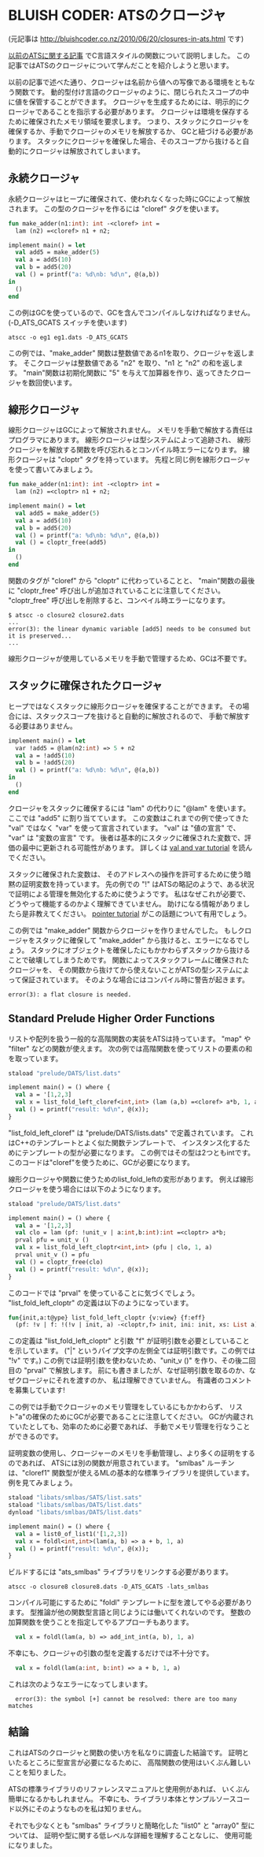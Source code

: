 # BLUISH CODER: ATSのクロージャ

(元記事は http://bluishcoder.co.nz/2010/06/20/closures-in-ats.html です)

[以前のATSに関する記事](http://bluishcoder.co.nz/2010/06/13/functions-in-ats.html)
でC言語スタイルの関数について説明しました。
この記事ではATSのクロージャについて学んだことを紹介しようと思います。

以前の記事で述べた通り、クロージャは名前から値への写像である環境をともなう関数です。
動的型付け言語のクロージャのように、閉じられたスコープの中に値を保管することができます。
クロージャを生成するためには、明示的にクロージャであることを指示する必要があります。
クロージャは環境を保存するために確保されたメモリ領域を要求します。
つまり、スタックにクロージャを確保するか、手動でクロージャのメモリを解放するか、
GCと紐づける必要があります。
スタックにクロージャを確保した場合、そのスコープから抜けると自動的にクロージャは解放されてしまいます。

## 永続クロージャ

永続クロージャはヒープに確保されて、使われなくなった時にGCによって解放されます。
この型のクロージャを作るには "cloref" タグを使います。

```ocaml
fun make_adder(n1:int): int -<cloref> int =
  lam (n2) =<cloref> n1 + n2;

implement main() = let
  val add5 = make_adder(5)
  val a = add5(10)
  val b = add5(20)
  val () = printf("a: %d\nb: %d\n", @(a,b))
in
  ()
end
```

この例はGCを使っているので、GCを含んでコンパイルしなければなりません。
(-D_ATS_GCATS スイッチを使います)

```
atscc -o eg1 eg1.dats -D_ATS_GCATS
```

この例では、"make_adder" 関数は整数値であるn1を取り、クロージャを返します。
そこクロージャは整数値である "n2" を取り、"n1 と "n2" の和を返します。
"main"関数は初期化関数に "5" を与えて加算器を作り、返ってきたクロージャを数回使います。

## 線形クロージャ

線形クロージャはGCによって解放されません。
メモリを手動で解放する責任はプログラマにあります。
線形クロージャは型システムによって追跡され、
線形クロージャを解放する関数を呼び忘れるとコンパイル時エラーになります。
線形クロージャは "cloptr" タグを持っています。
先程と同じ例を線形クロージャを使って書いてみましょう。

```ocaml
fun make_adder(n1:int): int -<cloptr> int =
  lam (n2) =<cloptr> n1 + n2;

implement main() = let
  val add5 = make_adder(5)
  val a = add5(10)
  val b = add5(20)
  val () = printf("a: %d\nb: %d\n", @(a,b))
  val () = cloptr_free(add5)
in
  ()
end
```

関数のタグが "cloref" から "cloptr" に代わっていることと、
"main"関数の最後に "cloptr_free" 呼び出しが追加されていることに注意してください。
"cloptr_free" 呼び出しを削除すると、コンペイル時エラーになります。

```
$ atscc -o closure2 closure2.dats
...
error(3): the linear dynamic variable [add5] needs to be consumed but it is preserved...
...
```

線形クロージャが使用しているメモリを手動で管理するため、GCは不要です。

## スタックに確保されたクロージャ

ヒープではなくスタックに線形クロージャを確保することができます。
その場合には、スタックスコープを抜けると自動的に解放されるので、
手動で解放する必要はありません。

```ocaml
implement main() = let
  var !add5 = @lam(n2:int) => 5 + n2
  val a = !add5(10)
  val b = !add5(20)
  val () = printf("a: %d\nb: %d\n", @(a,b))
in
  ()
end
```

クロージャをスタックに確保するには "lam" の代わりに "@lam" を使います。
ここでは "add5" に割り当てています。
この変数はこれまでの例で使ってきた "val" ではなく "var" を使って宣言されています。
"val" は "値の宣言" で、 "var" は "変数の宣言" です。
後者は基本的にスタックに確保された変数で、評価の最中に更新される可能性があります。
詳しくは
[val and var tutorial](http://www.ats-lang.org/htdocs-old/TUTORIAL/contents/val-and-var.html)
を読んでください。

スタックに確保された変数は、
そのアドレスへの操作を許可するために使う暗黙の証明変数を持っています。
先の例での "!" はATSの略記のようで、ある状況で証明による管理を無効化するために使うようです。
私はなぜこれが必要で、どうやって機能するのかよく理解できていません。
助けになる情報がありましたら是非教えてください。
[pointer tutorial](http://www.ats-lang.org/htdocs-old/TUTORIAL/contents/pointers.html)
がこの話題について有用でしょう。

この例では "make_adder" 関数からクロージャを作りませんでした。
もしクロージャをスタックに確保して "make_adder" から抜けると、エラーになるでしょう。
スタックにオブジェクトを確保したにもかかわらずスタックから抜けることで破壊してしまうためです。
関数によってスタックフレームに確保されたクロージャを、
その関数から抜けてから使えないことがATSの型システムによって保証されています。
そのような場合にはコンパイル時に警告が起きます。

```
error(3): a flat closure is needed.
```

## Standard Prelude Higher Order Functions

リストや配列を扱う一般的な高階関数の実装をATSは持っています。
"map" や "filter" などの関数が使えます。
次の例では高階関数を使ってリストの要素の和を取っています。

```ocaml
staload "prelude/DATS/list.dats"

implement main() = () where {
  val a = '[1,2,3]
  val x = list_fold_left_cloref<int,int> (lam (a,b) =<cloref> a*b, 1, a)
  val () = printf("result: %d\n", @(x));
}
```

"list_fold_left_cloref" は "prelude/DATS/lists.dats" で定義されています。
これはC++のテンプレートとよく似た関数テンプレートで、
インスタンス化するためにテンプレートの型が必要になります。
この例ではその型は2つともintです。
このコードは"cloref"を使うために、GCが必要になります。

線形クロージャや関数に使うためのlist_fold_leftの変形があります。
例えば線形クロージャを使う場合には以下のようになります。

```ocaml
staload "prelude/DATS/list.dats"

implement main() = () where {
  val a = '[1,2,3]
  val clo = lam (pf: !unit_v | a:int,b:int):int =<cloptr> a*b;
  prval pfu = unit_v ()
  val x = list_fold_left_cloptr<int,int> (pfu | clo, 1, a)
  prval unit_v () = pfu
  val () = cloptr_free(clo)
  val () = printf("result: %d\n", @(x));
}
```

このコードでは "prval" を使っていることに気づくでしょう。
"list_fold_left_cloptr" の定義は以下のようになっています。

```ocaml
fun{init,a:t@ype} list_fold_left_cloptr {v:view} {f:eff}
  (pf: !v | f: !(!v | init, a) -<cloptr,f> init, ini: init, xs: List a):<f> init
```

この定義は "list_fold_left_cloptr" と引数 "f" が証明引数を必要としていることを示しています。
("|" というパイプ文字の左側全ては証明引数です。この例では "!v" です。)
この例では証明引数を使わないため、"unit_v ()" を作り、その後二回目の "prval" で解放します。
前にも書きましたが、なぜ証明引数を取るのか、なぜクロージャにそれを渡すのか、
私は理解できていません。
有識者のコメントを募集しています!

この例では手動でクロージャのメモリ管理をしているにもかかわらず、
リスト"a"の確保のためにGCが必要であることに注意してください。
GCが内蔵されていたとしても、効率のために必要であれば、
手動でメモリ管理を行なうことができるのです。

証明変数の使用し、クロージャーのメモリを手動管理し、より多くの証明をするのであれば、
ATSには別の関数が用意されています。
"smlbas" ルーチンは、"cloref1" 関数型が使えるMLの基本的な標準ライブラリを提供しています。
例を見てみましょう。

```ocaml
staload "libats/smlbas/SATS/list.sats"
staload "libats/smlbas/DATS/list.dats"
dynload "libats/smlbas/DATS/list.dats"

implement main() = () where {
  val a = list0_of_list1('[1,2,3])
  val x = foldl<int,int>(lam(a, b) => a + b, 1, a)
  val () = printf("result: %d\n", @(x));
}
```

ビルドするには "ats_smlbas" ライブラリをリンクする必要があります。

```
atscc -o closure8 closure8.dats -D_ATS_GCATS -lats_smlbas
```

コンパイル可能にするために "foldl" テンプレートに型を渡してやる必要があります。
型推論が他の関数型言語と同じようには働いてくれないのです。
整数の加算関数を使うことを指定してやるアプローチもあります。

```ocaml
  val x = foldl(lam(a, b) => add_int_int(a, b), 1, a)
```

不幸にも、クロージャの引数の型を定義するだけでは不十分です。

```ocaml
  val x = foldl(lam(a:int, b:int) => a + b, 1, a)
```

これは次のようなエラーになってしまいます。

```
  error(3): the symbol [+] cannot be resolved: there are too many matches
```

## 結論

これはATSのクロージャと関数の使い方を私なりに調査した結論です。
証明といたるところに型宣言が必要になるために、
高階関数の使用はいくぶん難しいことを知りました。

ATSの標準ライブラリのリファレンスマニュアルと使用例があれば、
いくぶん簡単になるかもしれません。
不幸にも、ライブラリ本体とサンプルソースコード以外にそのようなものを私は知りません。

それでも少なくとも "smlbas" ライブラリと簡略化した "list0" と "array0" 型については、
証明や型に関する低レベルな詳細を理解することなしに、
使用可能になりました。
